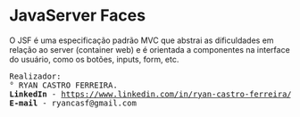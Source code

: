 <h1>JavaServer Faces</h1>
O JSF é uma especificação padrão MVC que abstrai as dificuldades em relação ao server (container web) e é orientada a componentes na interface do usuário, como os botões, inputs, form, etc.

<pre>
Realizador:
° RYAN CASTRO FERREIRA.
<b>LinkedIn</b> - <a href="https://www.linkedin.com/in/ryan-castro-ferreira">https://www.linkedin.com/in/ryan-castro-ferreira/</a>
<b>E-mail</b> - ryancasf@gmail.com
</pre>